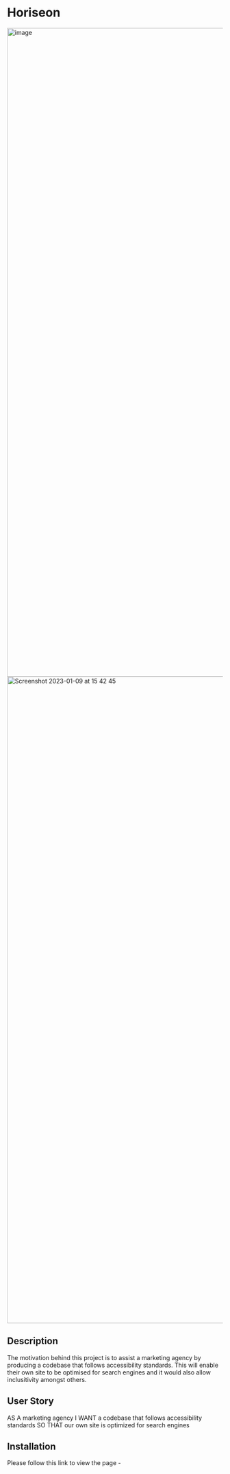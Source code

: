 # Horiseon

<img width="1512" alt="image" src="https://user-images.githubusercontent.com/91914797/211347803-64edf6ad-9c50-4b75-b390-c6043e02f840.png">
<img width="1508" alt="Screenshot 2023-01-09 at 15 42 45" src="https://user-images.githubusercontent.com/91914797/211348098-8cc98ada-146a-423c-9947-33dad44b1d04.png">

## Description

The motivation behind this project is to assist a marketing agency by producing a codebase that follows accessibility standards. This will enable their own site to be optimised for search engines and it would also allow inclusitivity amongst others.

## User Story

AS A marketing agency
I WANT a codebase that follows accessibility standards
SO THAT our own site is optimized for search engines

## Installation

Please follow this link to view the page - 
